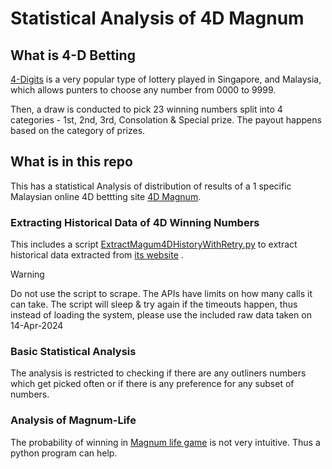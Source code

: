 # Statistical Analysis of 4D Magnum

## What is 4-D Betting
[4-Digits](https://en.wikipedia.org/wiki/4-Digits) is a very popular type of lottery played in Singapore, and Malaysia, which allows punters to choose any number from 0000 to 9999. 

Then, a draw is conducted to pick 23 winning numbers split into 4 categories - 1st, 2nd, 3rd, Consolation & Special prize. The payout happens based on the category of prizes.

## What is in this repo
This has a statistical Analysis of distribution of results of a 1 specific Malaysian online 4D bettting site [4D Magnum](https://magnum4d.my/en/).


### Extracting Historical Data of 4D Winning Numbers 
This includes a script [ExtractMagum4DHistoryWithRetry.py](ExtractMagum4DHistoryWithRetry.py) to extract historical data extracted from [its website](https://magnum4d.my/en/winning-history) .

> [!WARNING]
> Do not use the script to scrape. The APIs have limits on how many calls it can take.
> The script will sleep & try again if the timeouts happen, thus instead of loading the system, please use the included raw data taken on 14-Apr-2024

### Basic Statistical Analysis
The analysis is restricted to checking if there are any outliners numbers which get picked often or if there is any preference for any subset of numbers.

### Analysis of Magnum-Life
The probability of winning in [Magnum life game](https://magnum4d.my/en/magnum-life) is not very intuitive. Thus a python program can help.

